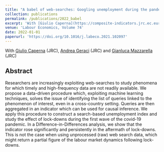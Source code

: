 ```yaml
---
title: "A babel of web-searches: Googling unemployment during the pandemic"
collection: publications
permalink: /publications/2022_babel
excerpt: 'With [Giulio Caperna](https://composite-indicators.jrc.ec.europa.eu/?q=giulio-caperna) (JRC), [Andrea Geraci](https://sites.google.com/view/andreageraci/home) (JRC) and [Gianluca Mazzarella](https://sites.google.com/view/gianlucamazzarella/home) (JRC)'
venue: 'Labour Economics, Volume 74'
date: 2022-01-01
paperurl: 'https://doi.org/10.1016/j.labeco.2021.102097'
---
```

With [Giulio Caperna](https://composite-indicators.jrc.ec.europa.eu/?q=giulio-caperna) (JRC), [Andrea Geraci](https://sites.google.com/view/andreageraci/home) (JRC) and [Gianluca Mazzarella](https://sites.google.com/view/gianlucamazzarella/home) (JRC)

Abstract 
-----
Researchers are increasingly exploiting web-searches to study phenomena for which timely and high-frequency data are not readily available. We propose a data-driven procedure which, exploiting machine learning techniques, solves the issue of identifying the list of queries linked to the phenomenon of interest, even in a cross-country setting. Queries are then aggregated in an indicator which can be used for causal inference. We apply this procedure to construct a search-based unemployment index and study the effect of lock-downs during the first wave of the covid-19 pandemic. In a Difference-in-Differences analysis, we show that the indicator rose significantly and persistently in the aftermath of lock-downs. This is not the case when using unprocessed (raw) web search data, which might return a partial figure of the labour market dynamics following lock-downs.


